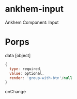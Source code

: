 # ankhem-input
Ankhem Component: Input

# Porps
data [object] 
```javascript
{
  type: required,
  value: optional,
  render: 'group-with-btn'/null
}
```
onChange
